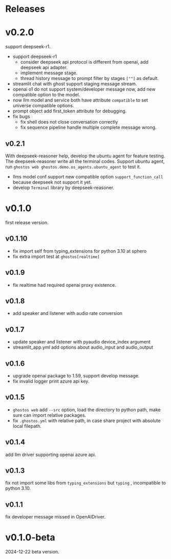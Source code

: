 # Releases

# v0.2.0

support deepseek-r1. 

* support deepseek-r1 
  * consider deepseek api protocol is different from openai, add deepseek api adapter.
  * implement message stage. 
  * thread history message to prompt filter by stages `[""]` as default.
* streamlit chat with ghost support staging message stream. 
* openai o1 do not support system/developer message now, add new compatible option to the model.
* now llm model and service both have attribute `compatible` to set universe compatible options.
* prompt object add first_token attribute for debugging.
* fix bugs
  * fix shell does not close conversation correctly
  * fix sequence pipeline handle multiple complete message wrong.

## v0.2.1 

With deepseek-reasoner help, develop the ubuntu agent for feature testing.
The deepseek-reasoner write all the terminal codes.
Support ubuntu agent, run `ghostos web ghostos.demo.os_agents.ubuntu_agent` to test it. 

* llms model conf support new compatible option `support_function_call` because deepseek not support it yet.
* develop `Terminal` library by deepseek-reasoner. 

# v0.1.0

first release version.

## v0.1.10

* fix import self from typing_extensions for python 3.10 at sphero
* fix extra import test at `ghostos[realtime]`

## v0.1.9

* fix realtime had required openai proxy existence. 

## v0.1.8

* add speaker and listener with audio rate conversion

## v0.1.7

* update speaker and listener with pyaudio device_index argument
* streamlit_app.yml add options about audio_input and audio_output

## v0.1.6

* upgrade openai package to 1.59, support develop message.
* fix invalid logger print azure api key.

## v0.1.5

* `ghostos web` add `--src` option, load the directory to python path, make sure can import relative packages.
* fix `.ghostos.yml` with relative path, in case share project with absolute local filepath.

## v0.1.4

add llm driver supporting openai azure api.

## v0.1.3

fix not import some libs from `typing_extensions` but `typing` , incompatible to python 3.10.

## v0.1.1

fix developer message missed in OpenAIDriver.

# v0.1.0-beta

2024-12-22 beta version.